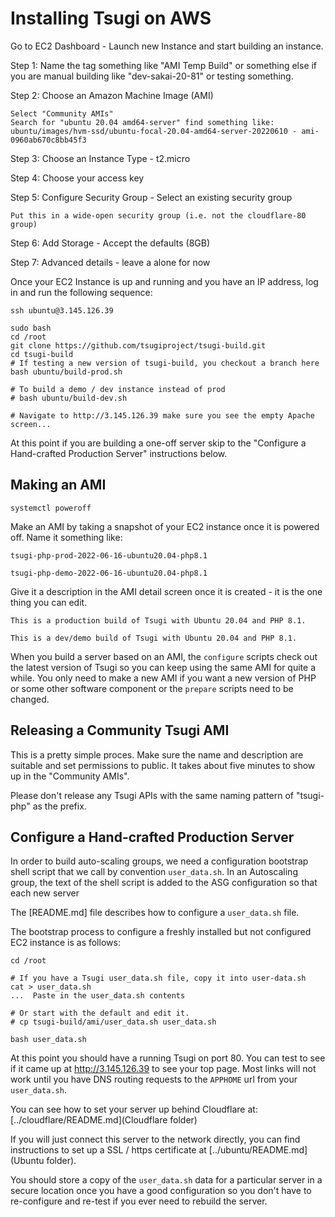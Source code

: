 
Installing Tsugi on AWS
=======================

Go to EC2 Dashboard - Launch new Instance and start building an instance.

Step 1: Name the tag something like "AMI Temp Build" or something else if you are manual
building like "dev-sakai-20-81" or testing something.

Step 2: Choose an Amazon Machine Image (AMI)

    Select "Community AMIs"
    Search for "ubuntu 20.04 amd64-server" find something like:
    ubuntu/images/hvm-ssd/ubuntu-focal-20.04-amd64-server-20220610 - ami-0960ab670c8bb45f3

Step 3: Choose an Instance Type - t2.micro

Step 4: Choose your access key

Step 5: Configure Security Group - Select an existing security group

    Put this in a wide-open security group (i.e. not the cloudflare-80 group)

Step 6: Add Storage - Accept the defaults (8GB)

Step 7: Advanced details - leave a alone for now

Once your EC2 Instance is up and running and you have an IP address, log in and
run the following sequence:

    ssh ubuntu@3.145.126.39

    sudo bash
    cd /root
    git clone https://github.com/tsugiproject/tsugi-build.git
    cd tsugi-build
    # If testing a new version of tsugi-build, you checkout a branch here
    bash ubuntu/build-prod.sh

    # To build a demo / dev instance instead of prod
    # bash ubuntu/build-dev.sh

    # Navigate to http://3.145.126.39 make sure you see the empty Apache screen...

At this point if you are building a one-off server skip to the 
"Configure a Hand-crafted Production Server" instructions below.

Making an AMI
-------------

    systemctl poweroff

Make an AMI by taking a snapshot of your EC2 instance once it is powered off.
Name it something like:

    tsugi-php-prod-2022-06-16-ubuntu20.04-php8.1

    tsugi-php-demo-2022-06-16-ubuntu20.04-php8.1

Give it a description in the AMI detail screen once it is created - it
is the one thing you can edit.

    This is a production build of Tsugi with Ubuntu 20.04 and PHP 8.1.

    This is a dev/demo build of Tsugi with Ubuntu 20.04 and PHP 8.1.

When you build a server based on an AMI, the `configure` scripts 
check out the latest version of Tsugi so you can keep using the same AMI
for quite a while.  You only need to make a new AMI if you want a new
version of PHP or some other software component or the `prepare`
scripts need to be changed.

Releasing a Community Tsugi AMI
-------------------------------

This is a pretty simple proces.  Make sure the name and description are suitable
and set permissions to public.  It takes about five minutes to show up in the
"Community AMIs".

Please don't release any Tsugi APIs with the same naming pattern of "tsugi-php" 
as the prefix.

Configure a Hand-crafted Production Server
------------------------------------------

In order to build auto-scaling groups, we need a configuration bootstrap shell
script that we call by convention `user_data.sh`.  In an Autoscaling group, the text
of the shell script is added to the ASG configuration so that each new server

The [README.md] file describes how to configure a `user_data.sh` file.

The bootstrap process to configure a freshly installed but not configured EC2 instance
is as follows:

    cd /root

    # If you have a Tsugi user_data.sh file, copy it into user-data.sh
    cat > user_data.sh
    ...  Paste in the user_data.sh contents

    # Or start with the default and edit it.
    # cp tsugi-build/ami/user_data.sh user_data.sh

    bash user_data.sh

At this point you should have a running Tsugi on port 80.  You can test to see if it came
up at http://3.145.126.39 to see your top page.  Most links will not work until you have
DNS routing requests to the `APPHOME` url from your `user_data.sh`.

You can see how to set your server up behind Cloudflare at:
[../cloudflare/README.md](Cloudflare folder)

If you will just connect this server to the network directly, you can find instructions
to set up a SSL / https certificate at [../ubuntu/README.md](Ubuntu folder).

You should store a copy of the `user_data.sh` data for a particular server in a secure
location once you have a good configuration so you don't have to re-configure and
re-test if you ever need to rebuild the server.

